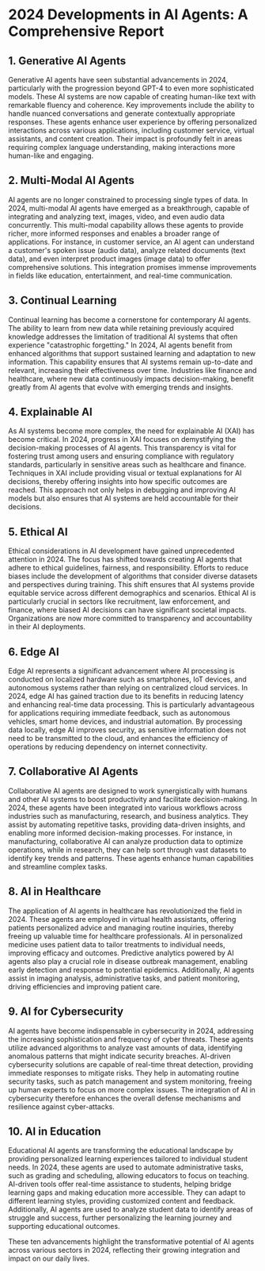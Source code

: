 # 2024 Developments in AI Agents: A Comprehensive Report

## 1. Generative AI Agents
Generative AI agents have seen substantial advancements in 2024, particularly with the progression beyond GPT-4 to even more sophisticated models. These AI systems are now capable of creating human-like text with remarkable fluency and coherence. Key improvements include the ability to handle nuanced conversations and generate contextually appropriate responses. These agents enhance user experience by offering personalized interactions across various applications, including customer service, virtual assistants, and content creation. Their impact is profoundly felt in areas requiring complex language understanding, making interactions more human-like and engaging.

## 2. Multi-Modal AI Agents
AI agents are no longer constrained to processing single types of data. In 2024, multi-modal AI agents have emerged as a breakthrough, capable of integrating and analyzing text, images, video, and even audio data concurrently. This multi-modal capability allows these agents to provide richer, more informed responses and enables a broader range of applications. For instance, in customer service, an AI agent can understand a customer's spoken issue (audio data), analyze related documents (text data), and even interpret product images (image data) to offer comprehensive solutions. This integration promises immense improvements in fields like education, entertainment, and real-time communication.

## 3. Continual Learning
Continual learning has become a cornerstone for contemporary AI agents. The ability to learn from new data while retaining previously acquired knowledge addresses the limitation of traditional AI systems that often experience "catastrophic forgetting." In 2024, AI agents benefit from enhanced algorithms that support sustained learning and adaptation to new information. This capability ensures that AI systems remain up-to-date and relevant, increasing their effectiveness over time. Industries like finance and healthcare, where new data continuously impacts decision-making, benefit greatly from AI agents that evolve with emerging trends and insights.

## 4. Explainable AI
As AI systems become more complex, the need for explainable AI (XAI) has become critical. In 2024, progress in XAI focuses on demystifying the decision-making processes of AI agents. This transparency is vital for fostering trust among users and ensuring compliance with regulatory standards, particularly in sensitive areas such as healthcare and finance. Techniques in XAI include providing visual or textual explanations for AI decisions, thereby offering insights into how specific outcomes are reached. This approach not only helps in debugging and improving AI models but also ensures that AI systems are held accountable for their decisions.

## 5. Ethical AI
Ethical considerations in AI development have gained unprecedented attention in 2024. The focus has shifted towards creating AI agents that adhere to ethical guidelines, fairness, and responsibility. Efforts to reduce biases include the development of algorithms that consider diverse datasets and perspectives during training. This shift ensures that AI systems provide equitable service across different demographics and scenarios. Ethical AI is particularly crucial in sectors like recruitment, law enforcement, and finance, where biased AI decisions can have significant societal impacts. Organizations are now more committed to transparency and accountability in their AI deployments.

## 6. Edge AI
Edge AI represents a significant advancement where AI processing is conducted on localized hardware such as smartphones, IoT devices, and autonomous systems rather than relying on centralized cloud services. In 2024, edge AI has gained traction due to its benefits in reducing latency and enhancing real-time data processing. This is particularly advantageous for applications requiring immediate feedback, such as autonomous vehicles, smart home devices, and industrial automation. By processing data locally, edge AI improves security, as sensitive information does not need to be transmitted to the cloud, and enhances the efficiency of operations by reducing dependency on internet connectivity.

## 7. Collaborative AI Agents
Collaborative AI agents are designed to work synergistically with humans and other AI systems to boost productivity and facilitate decision-making. In 2024, these agents have been integrated into various workflows across industries such as manufacturing, research, and business analytics. They assist by automating repetitive tasks, providing data-driven insights, and enabling more informed decision-making processes. For instance, in manufacturing, collaborative AI can analyze production data to optimize operations, while in research, they can help sort through vast datasets to identify key trends and patterns. These agents enhance human capabilities and streamline complex tasks.

## 8. AI in Healthcare
The application of AI agents in healthcare has revolutionized the field in 2024. These agents are employed in virtual health assistants, offering patients personalized advice and managing routine inquiries, thereby freeing up valuable time for healthcare professionals. AI in personalized medicine uses patient data to tailor treatments to individual needs, improving efficacy and outcomes. Predictive analytics powered by AI agents also play a crucial role in disease outbreak management, enabling early detection and response to potential epidemics. Additionally, AI agents assist in imaging analysis, administrative tasks, and patient monitoring, driving efficiencies and improving patient care.

## 9. AI for Cybersecurity
AI agents have become indispensable in cybersecurity in 2024, addressing the increasing sophistication and frequency of cyber threats. These agents utilize advanced algorithms to analyze vast amounts of data, identifying anomalous patterns that might indicate security breaches. AI-driven cybersecurity solutions are capable of real-time threat detection, providing immediate responses to mitigate risks. They help in automating routine security tasks, such as patch management and system monitoring, freeing up human experts to focus on more complex issues. The integration of AI in cybersecurity therefore enhances the overall defense mechanisms and resilience against cyber-attacks.

## 10. AI in Education
Educational AI agents are transforming the educational landscape by providing personalized learning experiences tailored to individual student needs. In 2024, these agents are used to automate administrative tasks, such as grading and scheduling, allowing educators to focus on teaching. AI-driven tools offer real-time assistance to students, helping bridge learning gaps and making education more accessible. They can adapt to different learning styles, providing customized content and feedback. Additionally, AI agents are used to analyze student data to identify areas of struggle and success, further personalizing the learning journey and supporting educational outcomes.

These ten advancements highlight the transformative potential of AI agents across various sectors in 2024, reflecting their growing integration and impact on our daily lives.